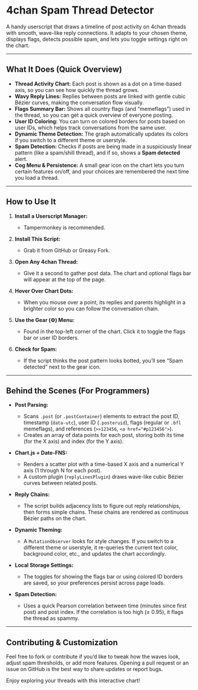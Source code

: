 # 4chan Spam Thread Detector

A handy userscript that draws a timeline of post activity on 4chan threads with smooth, wave-like reply connections. It adapts to your chosen theme, displays flags, detects possible spam, and lets you toggle settings right on the chart.

---

## What It Does (Quick Overview)

- **Thread Activity Chart:** Each post is shown as a dot on a time-based axis, so you can see how quickly the thread grows.  
- **Wavy Reply Lines:** Replies between posts are linked with gentle cubic Bézier curves, making the conversation flow visually.  
- **Flags Summary Bar:** Shows all country flags (and “memeflags”) used in the thread, so you can get a quick overview of everyone posting.  
- **User ID Coloring:** You can turn on colored borders for posts based on user IDs, which helps track conversations from the same user.  
- **Dynamic Theme Detection:** The graph automatically updates its colors if you switch to a different theme or userstyle.  
- **Spam Detection:** Checks if posts are being made in a suspiciously linear pattern (like a spam/shill thread), and if so, shows a **Spam detected** alert.  
- **Cog Menu & Persistence:** A small gear icon on the chart lets you turn certain features on/off, and your choices are remembered the next time you load a thread.

---

## How to Use It

1. **Install a Userscript Manager:**  
   - Tampermonkey is recommended.  

2. **Install This Script:**  
   - Grab it from GitHub or Greasy Fork.  

3. **Open Any 4chan Thread:**  
   - Give it a second to gather post data. The chart and optional flags bar will appear at the top of the page.  

4. **Hover Over Chart Dots:**  
   - When you mouse over a point, its replies and parents highlight in a brighter color so you can follow the conversation chain.  

5. **Use the Gear (⚙) Menu:**  
   - Found in the top-left corner of the chart. Click it to toggle the flags bar or user ID borders.  

6. **Check for Spam:**  
   - If the script thinks the post pattern looks botted, you’ll see “Spam detected” next to the gear icon.  

---

## Behind the Scenes (For Programmers)

- **Post Parsing:**  
  - Scans `.post` (or `.postContainer`) elements to extract the post ID, timestamp (`data-utc`), user ID (`.posteruid`), flags (regular or `.bfl` memeflags), and references (`>>123456`, `<a href="#p123456">`).
  - Creates an array of data points for each post, storing both its time (for the X axis) and index (for the Y axis).

- **Chart.js + Date-FNS:**  
  - Renders a scatter plot with a time-based X axis and a numerical Y axis (1 through N for each post).
  - A custom plugin (`replyLinesPlugin`) draws wave-like cubic Bézier curves between related posts.

- **Reply Chains:**  
  - The script builds adjacency lists to figure out reply relationships, then forms simple chains. These chains are rendered as continuous Bézier paths on the chart.

- **Dynamic Theming:**  
  - A `MutationObserver` looks for style changes. If you switch to a different theme or userstyle, it re-queries the current text color, background color, etc., and updates the chart accordingly.

- **Local Storage Settings:**  
  - The toggles for showing the flags bar or using colored ID borders are saved, so your preferences persist across page loads.

- **Spam Detection:**  
  - Uses a quick Pearson correlation between time (minutes since first post) and post index. If the correlation is too high (≥ 0.95), it flags the thread as spammy.

---

## Contributing & Customization

Feel free to fork or contribute if you’d like to tweak how the waves look, adjust spam thresholds, or add more features. Opening a pull request or an issue on GitHub is the best way to share updates or report bugs.

Enjoy exploring your threads with this interactive chart!
